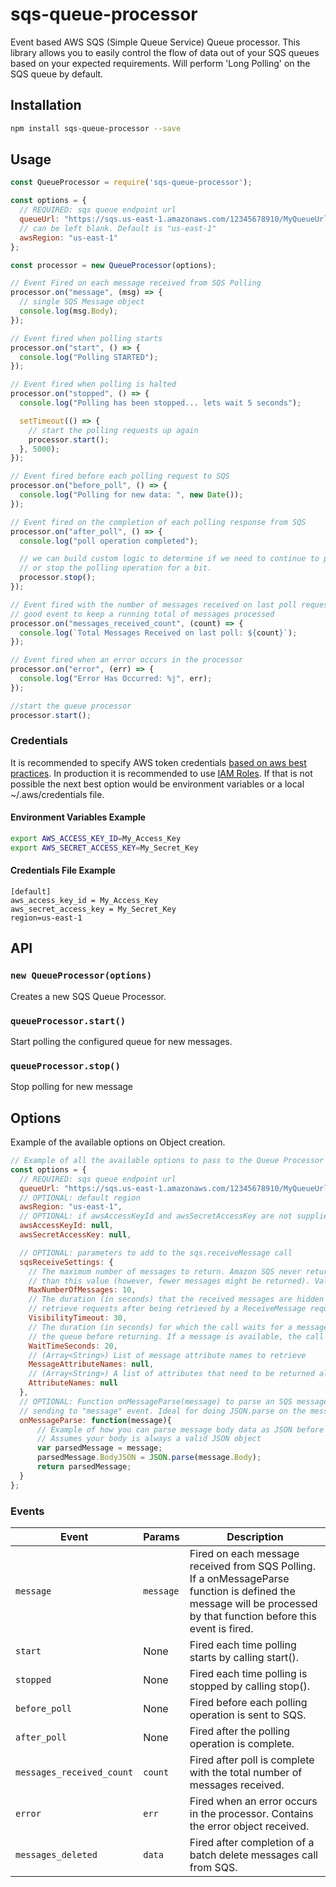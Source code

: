 # sqs-queue-processor
Event based AWS SQS (Simple Queue Service) Queue processor. This library allows you to easily control the flow of data out of your SQS queues based on your expected requirements. Will perform 'Long Polling' on the SQS queue by default.

## Installation

```bash
npm install sqs-queue-processor --save
```

## Usage

```js
const QueueProcessor = require('sqs-queue-processor');

const options = {
  // REQUIRED: sqs queue endpoint url
  queueUrl: "https://sqs.us-east-1.amazonaws.com/12345678910/MyQueueUrl",
  // can be left blank. Default is "us-east-1" 
  awsRegion: "us-east-1"
};

const processor = new QueueProcessor(options);

// Event Fired on each message received from SQS Polling
processor.on("message", (msg) => {
  // single SQS Message object
  console.log(msg.Body);
});

// Event fired when polling starts
processor.on("start", () => {
  console.log("Polling STARTED");
});

// Event fired when polling is halted
processor.on("stopped", () => {
  console.log("Polling has been stopped... lets wait 5 seconds");

  setTimeout(() => {
    // start the polling requests up again
    processor.start();
  }, 5000);
});

// Event fired before each polling request to SQS
processor.on("before_poll", () => {
  console.log("Polling for new data: ", new Date());
});

// Event fired on the completion of each polling response from SQS
processor.on("after_poll", () => {
  console.log("poll operation completed");

  // we can build custom logic to determine if we need to continue to poll
  // or stop the polling operation for a bit.
  processor.stop();
});

// Event fired with the number of messages received on last poll request (max 10)
// good event to keep a running total of messages processed
processor.on("messages_received_count", (count) => {
  console.log(`Total Messages Received on last poll: ${count}`);
});

// Event fired when an error occurs in the processor
processor.on("error", (err) => {
  console.log("Error Has Occurred: %j", err);
});

//start the queue processor
processor.start();


```

### Credentials

It is recommended to specify AWS token credentials [based on aws best practices](http://docs.aws.amazon.com/AWSJavaScriptSDK/guide/node-configuring.html#Setting_AWS_Credentials). In production it is recommended to use [IAM Roles](http://docs.aws.amazon.com/IAM/latest/UserGuide/id_roles.html). If that is not possible the next best option would be environment variables or a local ~/.aws/credentials file.


#### Environment Variables Example

```bash
export AWS_ACCESS_KEY_ID=My_Access_Key
export AWS_SECRET_ACCESS_KEY=My_Secret_Key
```

#### Credentials File Example

```text
[default]
aws_access_key_id = My_Access_Key
aws_secret_access_key = My_Secret_Key
region=us-east-1
```

## API

### `new QueueProcessor(options)`

Creates a new SQS Queue Processor.

### `queueProcessor.start()`

Start polling the configured queue for new messages.

### `queueProcessor.stop()`

Stop polling for new message


## Options

Example of the available options on Object creation.

```js
// Example of all the available options to pass to the Queue Processor
const options = {
  // REQUIRED: sqs queue endpoint url
  queueUrl: "https://sqs.us-east-1.amazonaws.com/12345678910/MyQueueUrl",
  // OPTIONAL: default region
  awsRegion: "us-east-1",
  // OPTIONAL: if awsAccessKeyId and awsSecretAccessKey are not supplied IAM role / credentials file is used
  awsAccessKeyId: null,
  awsSecretAccessKey: null,

  // OPTIONAL: parameters to add to the sqs.receiveMessage call
  sqsReceiveSettings: {
    // The maximum number of messages to return. Amazon SQS never returns more messages
    // than this value (however, fewer messages might be returned). Valid values are 1 to 10.
    MaxNumberOfMessages: 10,
    // The duration (in seconds) that the received messages are hidden from subsequent
    // retrieve requests after being retrieved by a ReceiveMessage request.
    VisibilityTimeout: 30,
    // The duration (in seconds) for which the call waits for a message to arrive in
    // the queue before returning. If a message is available, the call returns sooner than
    WaitTimeSeconds: 20,
    // (Array<String>) List of message attribute names to retrieve
    MessageAttributeNames: null,
    // (Array<String>) A list of attributes that need to be returned along with each message.
    AttributeNames: null
  },
  // OPTIONAL: Function onMessageParse(message) to parse an SQS message before
  // sending to "message" event. Ideal for doing JSON.parse on the message.Body for example.
  onMessageParse: function(message){
      // Example of how you can parse message body data as JSON before returning.
      // Assumes your body is always a valid JSON object
      var parsedMessage = message;
      parsedMessage.BodyJSON = JSON.parse(message.Body);
      return parsedMessage;
  }
};

```

### Events

|Event|Params|Description|
|-----|------|-----------|
|`message`|`message`|Fired on each message received from SQS Polling. If a onMessageParse function is defined the message will be processed by that function before this event is fired.|
|`start`|None|Fired each time polling starts by calling start().|
|`stopped`|None|Fired each time polling is stopped by calling stop().|
|`before_poll`|None|Fired before each polling operation is sent to SQS.|
|`after_poll`|None|Fired after the polling operation is complete.|
|`messages_received_count`|`count`|Fired after poll is complete with the total number of messages received.|
|`error`|`err`|Fired when an error occurs in the processor. Contains the error object received.|
|`messages_deleted`|`data`|Fired after completion of a batch delete messages call from SQS.|